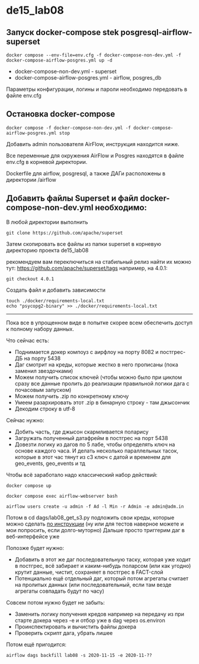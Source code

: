 # de15_lab08

## Запуск  docker-compose stek posgresql-airflow-superset

```
docker compose --env-file=env.cfg -f docker-compose-non-dev.yml -f docker-compose-airflow-posgres.yml up -d
``` 
- docker-compose-non-dev.yml - superset
- docker-compose-airflow-posgres.yml - airflow, posgres_db

Параметры конфигурации, логины и пароли необходимо передовать в файле env.cfg

## Остановка docker-compose

```
docker compose -f docker-compose-non-dev.yml -f docker-compose-airflow-posgres.yml stop
``` 
Добавить admin пользователя AirFlow, инструкция находится ниже.


Все переменные для окружения AirFlow и Posgres находятся в файле env.cfg в корневой директории.

Dockerfile для airflow, posgresql, а также ДАГи  расположены в директории /airflow

## Добавить файлы Superset и файл docker-compose-non-dev.yml необходимо:

В любой директории выполнить
```
git clone https://github.com/apache/superset
```
Затем скопировать все файлы из папки superset в корневую директорию проекта de15_lab08

рекомендуем вам переключиться на стабильный релиз
найти их можно тут: https://github.com/apache/superset/tags
например, на 4.0.1:

```
git checkout 4.0.1
```

Создать файл и добавить зависимости
```
touch ./docker/requirements-local.txt
echo "psycopg2-binary" >> ./docker/requirements-local.txt
```

___________________________________________________________________________________________

Пока все в упрощенном виде в попытке скорее всем обеспечить доступ к полному набору данных.

Что сейчас есть:
- Поднимается докер компоуз с аирфлоу на порту 8082 и постгрес-ДБ на порту 5438
- Даг смотрит на креды, которые жестко в него прописаны (пока заменил звездочками)
- Можем получить список ключей (чтобы можно было при циклом сразу все данные пролить до реализации правильной логики дага с почасовым запуском)
- Можем получить .zip по конкретному ключу
- Умеем разархировать этот .zip в бинарную строку - там джысончик
- Декодим строку в utf-8

Сейчас нужно:
- Добить часть, где джысон скармливается поларису
- Загружать полученный датафрейм в постгрес на порт 5438
- Довезти логику из дагов по 5 лабе, чтобы определять ключ на основе каждого часа. И делать несколько параллельных тасок, которые в этот час тянут из с3 ключ с датой и временем для geo_events, geo_events и тд

Чтобы всё заработало надо классический набор действий:

```
docker compose up
```

```
docker compose exec airflow-webserver bash
```

```
airflow users create -u admin -f Ad -l Min -r Admin -e admin@adm.in
```

Потом в cd dags/lab08_get_s3.py подложить свои креды, которые можно сделать <a href="https://yandex.cloud/ru/docs/iam/operations/sa/create-access-key#console_1">по инструкции</a> (ну или для тестов наверное можете и мои попросить, если долго-муторно)
Дальше просто триггерим даг в веб-интерфейсе уже

Попозже будет нужно: 
- Добавить в этот же даг последовательную таску, которая уже ходит в постгрес, всё забирает и каким-нибудь поларсом (или как угодно) крутит данные, чистит, сохраняет в постгрес в FACT-слой
- Потенциально ещё отдельный даг, который потом агрегаты считает на пролитых данных (или последовательный, если там везде агрегаты совпадать будут по часу)


Совсем потом нужно будет не забыть:
- Заменить логику получения кредов например на передачу из при старте докера через -e и отбор уже в dag через os.environ
- Проинспектировать и вычистить файлы докера
- Проверить скрипт дага, убрать лишее

Потом ещё пригодится:
```
airflow dags backfill lab08 -s 2020-11-15 -e 2020-11-??
```
